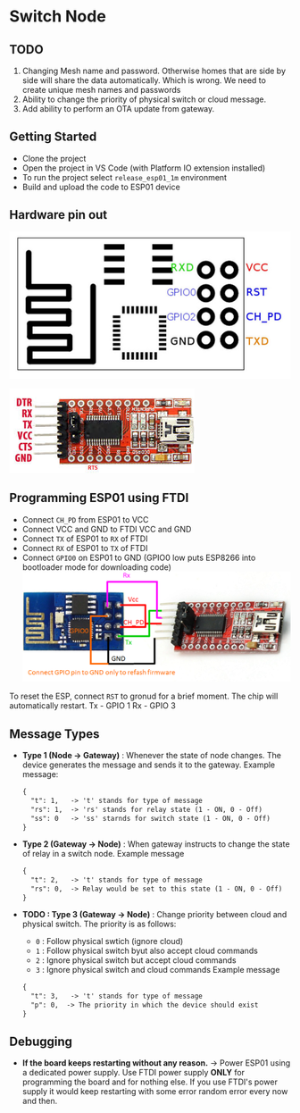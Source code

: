 # Switch Node

## TODO

  1. Changing Mesh name and password. Otherwise homes that are side by side will share the data automatically. Which is wrong. We need to create unique mesh names and passwords
  2. Ability to change the priority of physical switch or cloud message.
  3. Add ability to perform an OTA update from gateway.

## Getting Started

  - Clone the project
  - Open the project in VS Code (with Platform IO extension installed)
  - To run the project select `release_esp01_1m` environment
  - Build and upload the code to ESP01 device

## Hardware pin out
![Image of ESP01s pin description](media/esp01s-pinout.jpg)

![Image of FTDI USB to TTL pinout](media/ftdi-pinout.jpeg)

## Programming ESP01 using FTDI

  - Connect `CH_PD` from ESP01 to VCC
  - Connect VCC and GND to FTDI VCC and GND
  - Connect `TX` of ESP01 to `RX` of FTDI
  - Connect `RX` of ESP01 to `TX` of FTDI
  - Connect `GPIO0` on ESP01 to GND (GPIO0 low puts ESP8266 into bootloader mode for downloading code)
![Programming ESP01](media/programming-esp01.png)

To reset the ESP, connect `RST` to gronud for a brief moment. The chip will automatically restart.
Tx - GPIO 1
Rx - GPIO 3

## Message Types

  - **Type 1 (Node -> Gateway)** : Whenever the state of node changes. The device generates the message and sends it to the gateway. Example message:
    ```
    {
      "t": 1,   -> 't' stands for type of message
      "rs": 1,  -> 'rs' stands for relay state (1 - ON, 0 - Off)
      "ss": 0   -> 'ss' starnds for switch state (1 - ON, 0 - Off)
    }
    ```

  - **Type 2 (Gateway -> Node)** : When gateway instructs to change the state of relay in a switch node. Example message
    ```
    {
      "t": 2,   -> 't' stands for type of message
      "rs": 0,  -> Relay would be set to this state (1 - ON, 0 - Off)
    }
    ```

  - **TODO : Type 3 (Gateway -> Node)** : Change priority between cloud and physical switch. The priority is as follows:
    - `0` : Follow physical swtich (ignore cloud)
    - `1` : Follow physical switch byut also accept cloud commands
    - `2` : Ignore physical switch but accept cloud commands
    - `3` : Ignore physical switch and cloud commands
   Example message
    ```
    {
      "t": 3,   -> 't' stands for type of message
      "p": 0,  -> The priority in which the device should exist
    }
    ```

## Debugging

  - **If the board keeps restarting without any reason.** -> Power ESP01 using a dedicated power supply. Use FTDI power supply **ONLY** for programming the board and for nothing else. If you use FTDI's power supply it would keep restarting with some error random error every now and then.